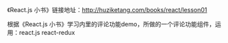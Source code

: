 《React.js 小书》链接地址：http://huziketang.com/books/react/lesson01

根据《React.js 小书》学习内里的评论功能demo，所做的一个评论功能组件，运用：react.js react-redux
